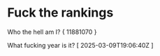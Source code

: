 # Fuck the rankings

Who the hell am I?
{ 11881070 }

What fucking year is it?
[ 2025-03-09T19:06:40Z ]
